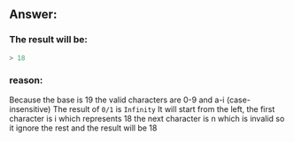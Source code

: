 ## Answer:

### The result will be:

```javascript
> 18
```

### reason:

Because the base is 19 the valid characters are 0-9 and a-i (case-insensitive)
The result of `0/1` is `Infinity`
It will start from the left, the first character is i which represents 18 the next character is n which is invalid so
it ignore the rest and the result will be 18
